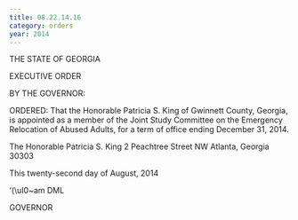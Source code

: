 ```yaml
---
title: 08.22.14.16
category: orders
year: 2014
---
```

 

THE STATE OF GEORGIA

EXECUTIVE ORDER

BY THE GOVERNOR:

ORDERED: That the Honorable Patricia S. King of Gwinnett County, Georgia,
is appointed as a member of the Joint Study Committee on the
Emergency Relocation of Abused Adults, for a term of office
ending December 31, 2014.

The Honorable Patricia S. King
2 Peachtree Street NW
Atlanta, Georgia 30303

This twenty-second day of August, 2014

‘(\uI0~am DML

GOVERNOR

